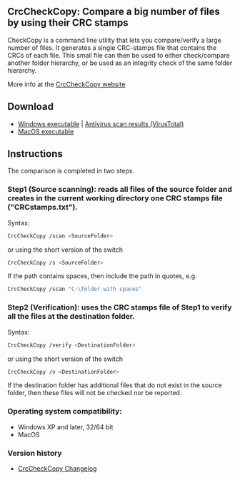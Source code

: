 ﻿## CrcCheckCopy: Compare a big number of files by using their CRC stamps

CheckCopy is a command line utility that lets you compare/verify a large number of files. 
It generates a single CRC-stamps file that contains the CRCs of each file. 
This small file can then be used to either check/compare another folder hierarchy, or be used as an integrity check of the same folder hierarchy. 

More info at the [CrcCheckCopy website](https://www.StarMessageSoftware.com/crccheckcopy)

## Download
- [Windows executable](https://github.com/starmessage/CrcCheckCopy/raw/master/Windows/CrcCheckCopy.exe) | [Antivirus scan results (VirusTotal)](https://www.virustotal.com/gui/url/55b511074a6b1c49e1139951f4bd00c61297977f0dd09c38d8ea7e08b26d8e54/detection)
- [MacOS executable](https://github.com/starmessage/CrcCheckCopy/raw/master/MacOS/CrcCheckCopy)

## Instructions

The comparison is completed in two steps.

### Step1 (Source scanning): reads all files of the source folder and creates in the current working directory one CRC stamps file ("CRCstamps.txt").

Syntax:
```sh
CrcCheckCopy /scan <SourceFolder>
```
or using the short version of the switch
```sh
CrcCheckCopy /s <SourceFolder>
```
If the path contains spaces, then include the path in quotes, e.g. 
```sh
CrcCheckCopy /scan "C:\folder with spaces"
```

### Step2 (Verification): uses the CRC stamps file of Step1 to verify all the files at the destination folder.
Syntax:
```sh
CrcCheckCopy /verify <DestinationFolder>
```
or using the short version of the switch
```sh
CrcCheckCopy /v <DestinationFolder>
```
If the destination folder has additional files that do not exist in the source folder, then these files will not be checked nor be reported.


### Operating system compatibility:
- Windows XP and later, 32/64 bit
- MacOS

### Version history
- [CrcCheckCopy Changelog](https://github.com/starmessage/CrcCheckCopy/blob/master/ChangeLog.md)
